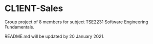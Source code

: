 # CL1ENT-Sales

Group project of 8 members for subject TSE2231 Software Engineering Fundamentals. 

README.md will be updated by 20 January 2021. 
